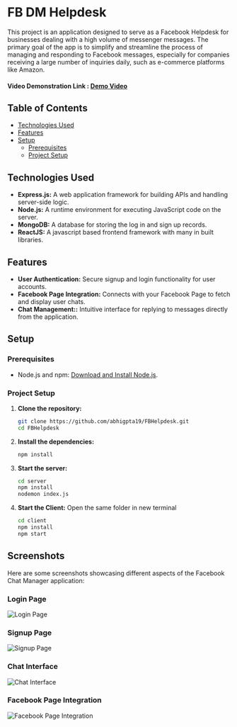 # FB DM Helpdesk

This project is an application designed to serve as a Facebook Helpdesk for businesses dealing with a high volume of messenger messages. The primary goal of the app is to simplify and streamline the process of managing and responding to Facebook messages, especially for companies receiving a large number of inquiries daily, such as e-commerce platforms like Amazon.

#### Video Demonstration Link : [Demo Video](https://drive.google.com/drive/folders/1R53mud5dOgBbOMckZyJbSGDIXwiX0f9A?usp=sharing)

## Table of Contents

- [Technologies Used](#technologies-used)
- [Features](#features)
- [Setup](#setup)
  - [Prerequisites](#prerequisites)
  - [Project Setup](#project-setup)

## Technologies Used

- **Express.js:** A web application framework for building APIs and handling server-side logic.
- **Node.js:** A runtime environment for executing JavaScript code on the server.
- **MongoDB:** A database for storing the log in and sign up records.
- **ReactJS:** A javascript based frontend framework with many in built libraries.

## Features

- **User Authentication:** Secure signup and login functionality for user accounts.
- **Facebook Page Integration:** Connects with your Facebook Page to fetch and display user chats.
- **Chat Management::** Intuitive interface for replying to messages directly from the application.

## Setup

### Prerequisites

- Node.js and npm: [Download and Install Node.js](https://nodejs.org/).

### Project Setup

1. **Clone the repository:**

   ```bash
   git clone https://github.com/abhigpta19/FBHelpdesk.git
   cd FBHelpdesk
2. **Install the dependencies:**
 
   ```bash
   npm install
3. **Start the server:**
 
   ```bash
   cd server
   npm install
   nodemon index.js
4. **Start the Client:**
 Open the same folder in new terminal
   ```bash
   cd client
   npm install
   npm start
   
## Screenshots

Here are some screenshots showcasing different aspects of the Facebook Chat Manager application:

### Login Page
![Login Page](screenshots/loginpage.png)

### Signup Page
![Signup Page](screenshots/signuppage.png)

### Chat Interface
![Chat Interface](screenshots/chatinterface.png)

### Facebook Page Integration
![Facebook Page Integration](screenshots/integration.png)






